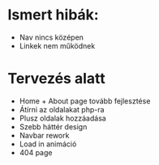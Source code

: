 # Ismert hibák:
- Nav nincs középen
- Linkek nem működnek

# Tervezés alatt
- Home + About page tovább fejlesztése
- Átírni az oldalakat php-ra
- Plusz oldalak hozzáadása
- Szebb háttér design
- Navbar rework
- Load in animáció
- 404 page
